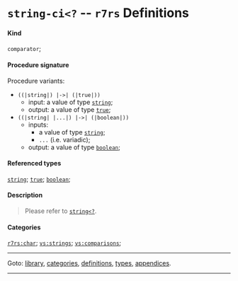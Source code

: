 

<a id='definition__r7rs__string-ci_3c_3f'></a>

# `string-ci<?` -- `r7rs` Definitions


#### Kind

`comparator`;


#### Procedure signature

Procedure variants:
 * `((|string|) |->| (|true|))`
   * input: a value of type [`string`](../../r7rs/types/string.md#type__r7rs__string);
   * output: a value of type [`true`](../../r7rs/types/true.md#type__r7rs__true);
 * `((|string| |...|) |->| (|boolean|))`
   * inputs:
     * a value of type [`string`](../../r7rs/types/string.md#type__r7rs__string);
     * `...` (i.e. variadic);
   * output: a value of type [`boolean`](../../r7rs/types/boolean.md#type__r7rs__boolean);


#### Referenced types

[`string`](../../r7rs/types/string.md#type__r7rs__string);
[`true`](../../r7rs/types/true.md#type__r7rs__true);
[`boolean`](../../r7rs/types/boolean.md#type__r7rs__boolean);


#### Description

> Please refer to [`string<?`](../../r7rs/definitions/string_3c_3f.md#definition__r7rs__string_3c_3f).


#### Categories

[`r7rs:char`](../../r7rs/categories/r7rs_3a_char.md#category__r7rs__r7rs_3a_char);
[`vs:strings`](../../r7rs/categories/vs_3a_strings.md#category__r7rs__vs_3a_strings);
[`vs:comparisons`](../../r7rs/categories/vs_3a_comparisons.md#category__r7rs__vs_3a_comparisons);

----

Goto: [library](../../r7rs/_index.md#library__r7rs), [categories](../../r7rs/categories/_index.md#toc__r7rs__categories), [definitions](../../r7rs/definitions/_index.md#toc__r7rs__definitions), [types](../../r7rs/types/_index.md#toc__r7rs__types), [appendices](../../r7rs/appendices/_index.md#toc__r7rs__appendices).

----

